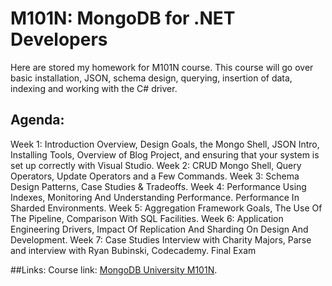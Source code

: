 # M101N: MongoDB for .NET Developers

Here are stored my homework for M101N course.
This course will go over basic installation, JSON, schema design, querying, insertion of data, indexing and working with the C# driver.

## Agenda:
Week 1: Introduction Overview, Design Goals, the Mongo Shell, JSON Intro, Installing Tools, Overview of Blog Project, and ensuring that your system is set up correctly with Visual Studio.
Week 2: CRUD Mongo Shell, Query Operators, Update Operators and a Few Commands.
Week 3: Schema Design Patterns, Case Studies & Tradeoffs.
Week 4: Performance Using Indexes, Monitoring And Understanding Performance. Performance In Sharded Environments.
Week 5: Aggregation Framework Goals, The Use Of The Pipeline, Comparison With SQL Facilities.
Week 6: Application Engineering Drivers, Impact Of Replication And Sharding On Design And Development.
Week 7: Case Studies Interview with Charity Majors, Parse and interview with Ryan Bubinski, Codecademy.
Final Exam

##Links:
Course link: [MongoDB University M101N](https://university.mongodb.com/courses/M101N/about).